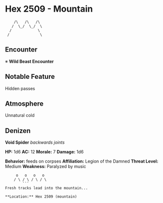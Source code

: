 # Hex 2509 - Mountain
```
    /\   /\   /\
   /  \_/  \_/  \
  /            \
 /              \
```

## Encounter

※ **Wild Beast Encounter**

## Notable Feature

Hidden passes

## Atmosphere

Unnatural cold

## Denizen

**Void Spider**
*backwards joints*

**HP:** 1d6 **AC:** 12 **Morale:** 7
**Damage:** 1d6

**Behavior:** feeds on corpses
**Affiliation:** Legion of the Damned
**Threat Level:** Medium
**Weakness:** Paralyzed by music

```
     o   o   o   o
    / \ / \ / \ / \
        ```
Fresh tracks lead into the mountain...

**Location:** Hex 2509 (mountain)
